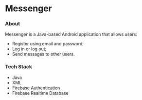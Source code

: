 # Messenger

### About
Messenger is a Java-based Android application that allows users:
* Register using email and password;
* Log in or log out;
* Send messages to other users.
 
### Tech Stack
* Java
* XML
* Firebase Authentication
* Firebase Realtime Database
